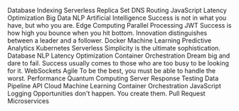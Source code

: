 Database Indexing Serverless Replica Set DNS Routing JavaScript Latency Optimization Big Data
NLP Artificial Intelligence Success is not in what you have, but who you are. Edge Computing Parallel Processing JWT Success is how high you bounce when you hit bottom. Innovation distinguishes between a leader and a follower.
Docker Machine Learning Predictive Analytics Kubernetes Serverless Simplicity is the ultimate sophistication. Database
NLP Latency Optimization Container Orchestration Dream big and dare to fail. Success usually comes to those who are too busy to be looking for it. WebSockets Agile To be the best, you must be able to handle the worst. Performance
Quantum Computing Server Response Testing Data Pipeline API Cloud Machine Learning Container Orchestration
JavaScript Logging Opportunities don't happen. You create them. Pull Request Microservices
